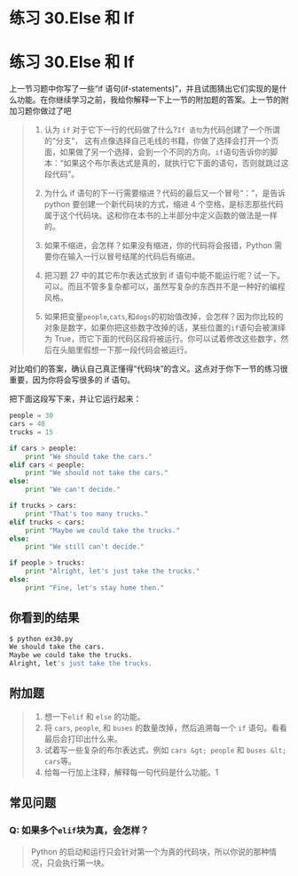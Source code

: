 # 练习 30.Else 和 If

# 练习 30.Else 和 If

上一节习题中你写了一些“if 语句(if-statements)”，并且试图猜出它们实现的是什么功能。在你继续学习之前，我给你解释一下上一节的附加题的答案。上一节的附加习题你做过了吧

> 1.  认为 `if` 对于它下一行的代码做了什么?`If 语句`为代码创建了一个所谓的“分支”， 这有点像选择自己毛线的书籍，你做了选择会打开一个页面，如果做了另一个选择，会到一个不同的方向。`if`语句告诉你的脚本：“如果这个布尔表达式是真的，就执行它下面的语句，否则就跳过这段代码”。
> 
> 1.  为什么 if 语句的下一行需要缩进？代码的最后又一个冒号“：”，是告诉 python 要创建一个新代码块的方式，缩进 4 个空格，是标志那些代码属于这个代码块。这和你在本书的上半部分中定义函数的做法是一样的。
> 
> 1.  如果不缩进，会怎样？如果没有缩进，你的代码将会报错，Python 需要你在输入一行以冒号结尾的代码后有缩进。
> 
> 1.  把习题 27 中的其它布尔表达式放到 if 语句中能不能运行呢？试一下。 可以。而且不管多复杂都可以，虽然写复杂的东西并不是一种好的编程风格。
> 
> 1.  如果把变量`people`,`cats`,和`dogs`的初始值改掉，会怎样？因为你比较的对象是数字，如果你把这些数字改掉的话，某些位置的`if`语句会被演绎为 True，而它下面的代码区段将被运行。你可以试着修改这些数字，然后在头脑里假想一下那一段代码会被运行。

对比咱们的答案，确认自己真正懂得“代码块”的含义。这点对于你下一节的练习很重要，因为你将会写很多的 if 语句。

把下面这段写下来，并让它运行起来：

```py
people = 30
cars = 40
trucks = 15

if cars > people:
    print "We should take the cars."
elif cars < people:
    print "We should not take the cars."
else:
    print "We can't decide."

if trucks > cars:
    print "That's too many trucks."
elif trucks < cars:
    print "Maybe we could take the trucks."
else:
    print "We still can't decide."

if people > trucks:
    print "Alright, let's just take the trucks."
else:
    print "Fine, let's stay home then." 
```

## 你看到的结果

```py
$ python ex30.py
We should take the cars.
Maybe we could take the trucks.
Alright, let's just take the trucks. 
```

## 附加题

> 1.  想一下`elif` 和 `else` 的功能。
> 2.  将 `cars`, `people`, 和 `buses` 的数量改掉，然后追溯每一个 `if` 语句。看看最后会打印出什么来。
> 3.  试着写一些复杂的布尔表达式，例如 `cars &gt; people` 和 `buses &lt; cars`等。
> 4.  给每一行加上注释，解释每一句代码是什么功能。1

## 常见问题

### Q: 如果多个`elif`块为真，会怎样？

> Python 的启动和运行只会针对第一个为真的代码块，所以你说的那种情况，只会执行第一块。